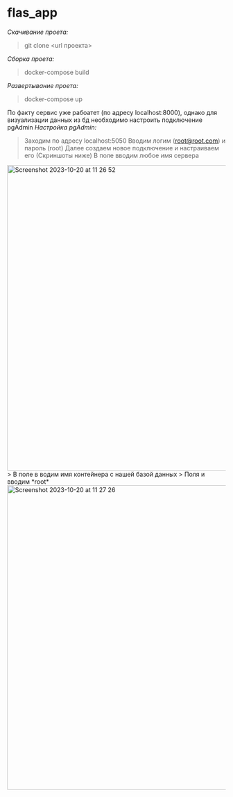 # flas_app

*Скачивание проета:*
> git clone <url проекта>

*Сборка проета:*
> docker-compose build

*Развертывание проета:*
> docker-compose up

По факту сервис уже рабоатет (по адресу localhost:8000), однако для визуализации данных из бд необходимо настроить подключение pgAdmin
*Настройка pgAdmin:*
> Заходим по адресу localhost:5050
> Вводим логим (root@root.com) и пароль (root)
> Далее создаем новое подключение и настраиваем его (Скриншоты ниже)
> В поле <Name> вводим любое имя сервера
<img width="705" alt="Screenshot 2023-10-20 at 11 26 52" src="https://github.com/Viktor-Ordyntsev/flas_app/assets/132403909/ebd0282b-156c-40a2-bdb5-a24b39c26d52">
> В поле <Host name/address>  в водим имя контейнера с нашей базой данных
> Поля <Username> и <Password> вводим *root*
<img width="703" alt="Screenshot 2023-10-20 at 11 27 26" src="https://github.com/Viktor-Ordyntsev/flas_app/assets/132403909/f89e9357-031e-41a0-b5b6-60edecf1d1f0">
